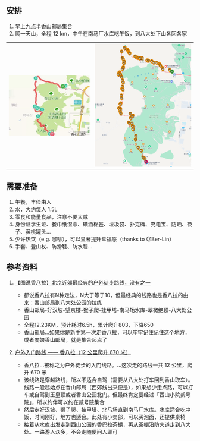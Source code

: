 ## 安排
1. 早上九点半香山邮局集合
2. 爬一天山，全程 12 km，中午在南马厂水库吃午饭，到八大处下山各回各家

<table border="0">
    <tr>
        <th><img src="map1.webp"/></th>
        <th><img src="map2.png"/></th>
    </tr>
</table>

## 需要准备

1. 午餐，丰俭由人
2. 水，大约每人 1.5L
3. 零食和能量食品，注意不要太咸
4. 身份证学生证、餐巾纸湿巾、碘酒棉签、垃圾袋、扑克牌、充电宝、防晒、筷子、黄桃罐头...
5. 少许热饮（e.g. 咖啡），可以显著提升幸福感（thanks to @Ber-Lin）
6. 手套、登山杖、防滑鞋、防水毯...

## 参考资料

1. [【图说香八拉】北京近郊最经典的户外徒步路线，没有之一](https://zhuanlan.zhihu.com/p/141605770)
    * 都说香八拉有N种走法，N大于等于10，但最经典的线路也是香八拉的由来：香山邮局到八大处公园的拉练
    * 香山邮局-好汉坡-望京楼-猴子爬-挂甲塔-南马场水库-翠微绝顶-八大处公园
    * 全程12.23KM，预计耗时6.5h，累计爬升803，下降650
    * 香山邮局...如果你是新手第一次走香八拉，可以牢牢记住记住这个地方，或者度娘香山邮局，就是集合起点了

2. [户外入门路线 —— 香八拉（12 公里爬升 670 米）](https://zhiqiang.org/outdoor/xiangbala.html)
    * 香八拉...被称之为户外徒步的入门线路。...这次走的路线一共 12 公里，爬升 670 米
    * 该线路是穿越路线，所以不适合自驾（需要从八大处打车回到香山取车）。线路一般起始点在香山邮局（西郊线出来便是），如果想少走点路，可以打车或自驾到玉皇顶或者香山公园北门。但最终肯定要经过「西山小院贰号院」，所以约伴可以约在贰号院集合
    * 然后走好汉坡、猴子爬、挂甲塔、北马场直到南马厂水库。水库适合吃中饭，时间刚好，地方也适合。此处有小卖部，可以买泡面，还提供桌椅
    * 接着从水库出发走到西山公园的香巴拉茶棚，再从茶棚沿防火道走到八大处。一路游人众多，不会走随便问人即可